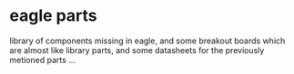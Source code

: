 eagle parts
===========

library of components missing in eagle, and some breakout boards which
are almost like library parts, and some datasheets for the previously
metioned parts …
